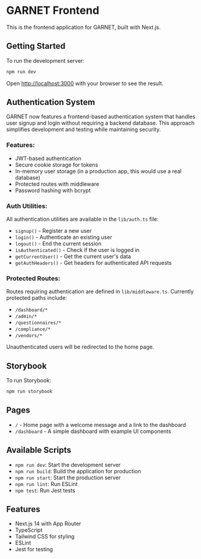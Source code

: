 # GARNET Frontend

This is the frontend application for GARNET, built with Next.js.

## Getting Started

To run the development server:

```bash
npm run dev
```

Open [http://localhost:3000](http://localhost:3000) with your browser to see the result.

## Authentication System

GARNET now features a frontend-based authentication system that handles user signup and login without requiring a backend database. This approach simplifies development and testing while maintaining security.

### Features:

- JWT-based authentication
- Secure cookie storage for tokens
- In-memory user storage (in a production app, this would use a real database)
- Protected routes with middleware
- Password hashing with bcrypt

### Auth Utilities:

All authentication utilities are available in the `lib/auth.ts` file:

- `signup()` - Register a new user
- `login()` - Authenticate an existing user
- `logout()` - End the current session
- `isAuthenticated()` - Check if the user is logged in
- `getCurrentUser()` - Get the current user's data
- `getAuthHeaders()` - Get headers for authenticated API requests

### Protected Routes:

Routes requiring authentication are defined in `lib/middleware.ts`. Currently protected paths include:

- `/dashboard/*`
- `/admin/*`
- `/questionnaires/*`
- `/compliance/*`
- `/vendors/*`

Unauthenticated users will be redirected to the home page.

## Storybook

To run Storybook:

```bash
npm run storybook
```

## Pages

- `/` - Home page with a welcome message and a link to the dashboard
- `/dashboard` - A simple dashboard with example UI components

## Available Scripts

- `npm run dev`: Start the development server
- `npm run build`: Build the application for production
- `npm run start`: Start the production server
- `npm run lint`: Run ESLint
- `npm test`: Run Jest tests

## Features

- Next.js 14 with App Router
- TypeScript
- Tailwind CSS for styling
- ESLint
- Jest for testing 